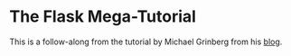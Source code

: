 # The Flask Mega-Tutorial

This is a follow-along from the tutorial by Michael Grinberg from his [blog](https://blog.miguelgrinberg.com/post/the-flask-mega-tutorial-part-i-hello-world).
